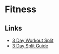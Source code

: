 # Fitness

## Links

-  [3 Day Workout Split](https://www.setforset.com/blogs/news/3-day-workout-split)
-  [3 Day Split Guide](https://www.hevyapp.com/3-day-split-workout-complete-guide/)


